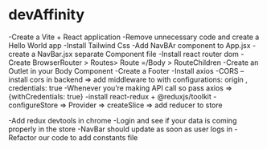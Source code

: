 # devAffinity 

-Create a Vite + React application 
-Remove unnecessary code and create a Hello World app
-Install Tailwind Css
-Add NavBAr component to App.jsx
-create a NavBar.jsx separate Component file 
-Install react router dom
-Create BrowserRouter > Routes> Route =/Body > RouteChildren
-Create an Outlet in your Body Component 
-Create a Footer
-Install axios 
-CORS – install cors in backend => add middleware to with configurations: origin , credentials: true
-Whenever you’re making API call so pass axios => {withCredentials: true}
-install react-redux + @reduxjs/toolkit
-configureStore => Provider => createSlice => add reducer to store 

-Add redux devtools in chrome
-Login and see if your data is coming properly in the store 
-NavBar should update as soon as user logs in 
-Refactor our code to add constants file 

